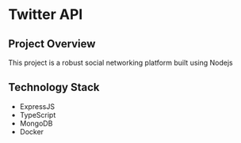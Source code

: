 # Twitter API

## Project Overview

This project is a robust social networking platform built using Nodejs

## Technology Stack

- ExpressJS
- TypeScript
- MongoDB
- Docker




